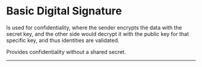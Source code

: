# Basic Digital Signature

Is used for confidentiality, where the sender encrypts the data with the secret key, and the other side would decrypt it with the public key for that specific key, and thus identities are validated.

Provides confidentiality without a shared secret.

---
